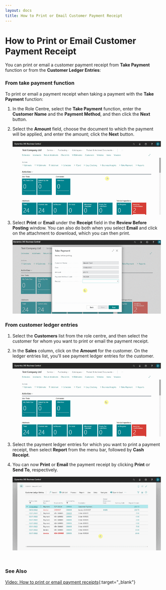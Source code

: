 ```yaml
---
layout: docs
title: How to Print or Email Customer Payment Receipt
---
```


# How to Print or Email Customer Payment Receipt
You can print or email a customer payment receipt from **Take Payment** function or from the **Customer Ledger Entries**:

### From take payment function
To print or email a payment receipt when taking a payment with the **Take Payment** function:
1. In the Role Centre, select the **Take Payment** function, enter the **Customer Name** and the **Payment Method**, and then click the **Next** button.
2. Select the **Amount** field, choose the document to which the payment will be applied, and enter the amount; click the **Next** button.

   ![](media/garagehive-print-email-payment-receipt1.gif)

3. Select **Print** or **Email** under the **Receipt** field in the **Review Before Posting** window. You can also do both when you select **Email** and click on the attachment to download, which you can then print.

   ![](media/garagehive-print-email-payment-receipt2.gif)

### From customer ledger entries
1. Select the **Customers** list from the role centre, and then select the customer for whom you want to print or email the payment receipt.
2. In the **Sales** column, click on the **Amount** for the customer. On the ledger entries list, you'll see payment ledger entries for the customer.

   ![](media/garagehive-print-email-payment-receipt3.gif)

3. Select the payment ledger entries for which you want to print a payment receipt, then select **Report** from the menu bar, followed by **Cash Receipt**.
4. You can now **Print** or **Email** the payment receipt by clicking **Print** or **Send To**, respectively.

   ![](media/garagehive-print-email-payment-receipt4.gif)


<br>

### **See Also**

[Video: How to print or email payment receipts](https://www.youtube.com/watch?v=L0XsAnP2UAI&t=6s){:target="_blank"}